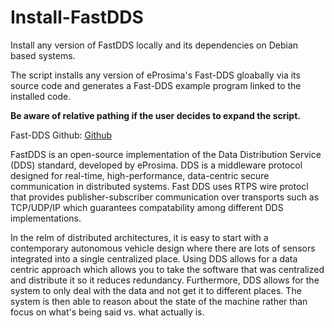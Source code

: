 # Install-FastDDS
Install any version of FastDDS locally and its dependencies on Debian based systems.

The script installs any version of eProsima's Fast-DDS gloabally via its source code and generates a Fast-DDS example program linked to the installed code.

__Be aware of relative pathing if the user decides to expand the script.__

Fast-DDS Github: [Github](https://github.com/eProsima/Fast-DDS)

FastDDS is an open-source implementation of the Data Distribution Service (DDS) standard, developed by eProsima. DDS is a middleware protocol designed for real-time, high-performance, data-centric secure communication in distributed systems. Fast DDS uses RTPS wire protocl that provides publisher-subscriber communication over transports such as TCP/UDP/IP which guarantees compatability among different DDS implementations.

In the relm of distributed architectures, it is easy to start with a contemporary autonomous vehicle design where there are lots of sensors integrated into a single centralized place. Using DDS allows for a data centric approach which allows you to take the software that was centralized and distribute it so it reduces redundancy. Furthermore, DDS allows for the system to only deal with the data and not get it to different places. The system is then able to reason about the state of the machine rather than focus on what's being said vs. what actually is. 

